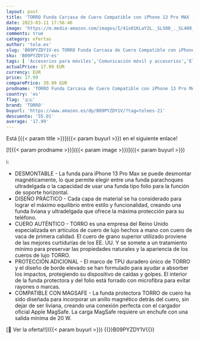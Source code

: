 ```yaml
---
layout: post
title: 'TORRO Funda Carcasa de Cuero Compatible con iPhone 13 Pro MAX - MagSafe Compatible con Soporte de Visualización de Folio Desmontable  Marrón Oscuro '
date: 2023-03-11 17:56:46
image: 'https://m.media-amazon.com/images/I/41x01KLaY2L._SL500_._SL400_.jpg'
comments: true
category: ofertas
author: 'tole.es'
slug: 'B09PYZDY1V-es TORRO Funda Carcasa de Cuero Compatible con iPhone 13 Pro...'
sku: 'B09PYZDY1V-es'
tags: [ 'Accesorios para móviles','Comunicación móvil y accesorios','Electrónica','Fundas calcetín para móviles','Fundas y carcasas para teléfonos móviles','iphone','torro','🇪🇸', ]
actualPrice: 17.99 EUR
currency: EUR
price: 17.99
comparePrice: 39.99 EUR
prodname: 'TORRO Funda Carcasa de Cuero Compatible con iPhone 13 Pro MAX - MagSafe Compatible con Soporte de Visualización de Folio Desmontable  Marrón Oscuro '
country: 'es'
flag: '🇪🇸'
brand: 'TORRO'
buyurl: 'https://www.amazon.es/dp/B09PYZDY1V/?tag=tolees-21'
descuento: '55.01'
average: '17.99'
---
```


Está [{{< param title >}}]({{< param buyurl >}}) en el siguiente enlace!

[![{{< param prodname >}}]({{< param image >}})]({{< param buyurl >}})

ℹ️:

- DESMONTABLE - La funda para iPhone 13 Pro Max se puede desmontar magnéticamente, lo que permite elegir entre una funda parachoques ultradelgada o la capacidad de usar una funda tipo folio para la función de soporte horizontal.
- DISEÑO PRÁCTICO - Cada capa de material se ha considerado para lograr el máximo equilibrio entre estilo y funcionalidad, creando una funda liviana y ultradelgada que ofrece la máxima protección para su teléfono.
- CUERO AUTÉNTICO - TORRO es una empresa del Reino Unido especializada en artículos de cuero de lujo hechos a mano con cuero de vaca de primera calidad. El cuero de grano superior utilizado proviene de las mejores curtidurías de los EE. UU. Y se somete a un tratamiento mínimo para preservar las propiedades naturales y la apariencia de los cueros de lujo TORRO.
- PROTECCIÓN ADICIONAL - El marco de TPU duradero único de TORRO y el diseño de borde elevado se han formulado para ayudar a absorber los impactos, protegiendo su dispositivo de caídas y golpes. El interior de la funda protectora y del folio está forrado con microfibra para evitar rayones o marcas.
- COMPATIBLE CON MAGSAFE - La funda protectora TORRO de cuero ha sido diseñada para incorporar un anillo magnético detrás del cuero, sin dejar de ser liviana, creando una conexión perfecta con el cargador oficial Apple MagSafe. La carga MagSafe requiere un enchufe con una salida mínima de 20 W.

[🛒 Ver la oferta!!]({{< param buyurl >}})
{{<world>}}B09PYZDY1V{{</world>}}
